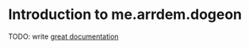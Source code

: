 # Introduction to me.arrdem.dogeon

TODO: write [great documentation](http://jacobian.org/writing/great-documentation/what-to-write/)
